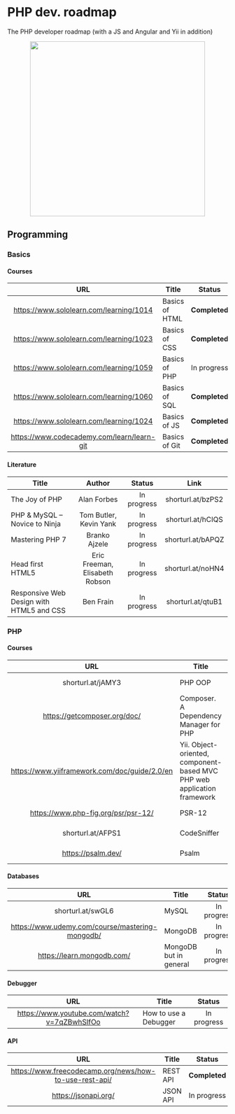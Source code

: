 # PHP dev. roadmap
The PHP developer roadmap (with a JS and Angular and Yii in addition)


<p align="center"> 
<img src="https://i.ibb.co/WGL20ZX/st-small-507x507-pad-600x600-f8f8f8.jpg" width="400">
</p>

## Programming
### Basics
#### Courses
| URL | Title | Status |
| :---: | --- | :---: |
| https://www.sololearn.com/learning/1014 | Basics of HTML | **Completed** |
| https://www.sololearn.com/learning/1023 | Basics of CSS | **Completed** |
| https://www.sololearn.com/learning/1059 | Basics of PHP | In progress |
| https://www.sololearn.com/learning/1060 | Basics of SQL | **Completed** |
| https://www.sololearn.com/learning/1024 | Basics of JS | **Completed** |
| https://www.codecademy.com/learn/learn-git | Basics of Git | **Completed** |

#### Literature
| Title | Author | Status | Link |
| --- | :---: | :---: | :---: |
| The Joy of PHP | Alan Forbes | In progress | shorturl.at/bzPS2 |
| PHP & MySQL – Novice to Ninja | Tom Butler, Kevin Yank | In progress | shorturl.at/hCIQS |
| Mastering PHP 7 | Branko Ajzele | In progress | shorturl.at/bAPQZ |
| Head first HTML5 | Eric Freeman, Elisabeth Robson | In progress | shorturl.at/noHN4 |
| Responsive Web Design with HTML5 and CSS | Ben Frain | In progress | shorturl.at/qtuB1 |


### PHP
#### Courses
| URL | Title | Status |
| :---: | --- | :---: |
| shorturl.at/jAMY3 | PHP OOP | In progress |
| https://getcomposer.org/doc/ | Composer. A Dependency Manager for PHP | In progress |
| https://www.yiiframework.com/doc/guide/2.0/en | Yii. Object-oriented, component-based MVC PHP web application framework | In progress |
| https://www.php-fig.org/psr/psr-12/ | PSR-12 | In progress |
| shorturl.at/AFPS1 | CodeSniffer | In progress |
| https://psalm.dev/ | Psalm | In progress |

#### Databases
| URL | Title | Status |
| :---: | --- | :---: |
| shorturl.at/swGL6 | MySQL | In progress |
| https://www.udemy.com/course/mastering-mongodb/ | MongoDB | In progress |
| https://learn.mongodb.com/ | MongoDB but in general | In progress |

#### Debugger
| URL | Title | Status |
| :---: | --- | :---: |
| https://www.youtube.com/watch?v=7qZBwhSlfOo | How to use a Debugger | In progress |

#### API
| URL | Title | Status |
| :---: | --- | :---: |
| https://www.freecodecamp.org/news/how-to-use-rest-api/ | REST API | **Completed** |
| https://jsonapi.org/ | JSON API | In progress |

